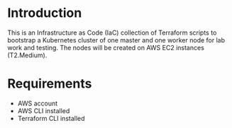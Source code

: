 # Introduction
This is an Infrastructure as Code (IaC) collection of Terraform scripts to bootstrap a Kubernetes cluster of one master and one worker node for lab work and testing. The nodes will be created on AWS EC2 instances (T2.Medium).

# Requirements
* AWS account
* AWS CLI installed
* Terraform CLI installed